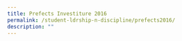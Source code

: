 ```yaml
---
title: Prefects Investiture 2016
permalink: /student-ldrship-n-discipline/prefects2016/
description: ""
---
```

